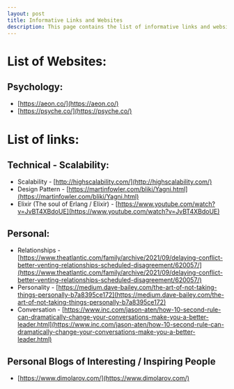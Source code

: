 ```yaml
---
layout: post
title: Informative Links and Websites
description: This page contains the list of informative links and websites which I found very useful.
---
```


# List of Websites:

## Psychology:
- [https://aeon.co/](https://aeon.co/)
- [https://psyche.co/](https://psyche.co/)

# List of links:

## Technical - Scalability:
- Scalability - [http://highscalability.com/](http://highscalability.com/)
- Design Pattern - [https://martinfowler.com/bliki/Yagni.html](https://martinfowler.com/bliki/Yagni.html)
- Elixir (The soul of Erlang / Elixir) - [https://www.youtube.com/watch?v=JvBT4XBdoUE](https://www.youtube.com/watch?v=JvBT4XBdoUE)

## Personal:
- Relationships - [https://www.theatlantic.com/family/archive/2021/09/delaying-conflict-better-venting-relationships-scheduled-disagreement/620057/](https://www.theatlantic.com/family/archive/2021/09/delaying-conflict-better-venting-relationships-scheduled-disagreement/620057/)
- Personality - [https://medium.dave-bailey.com/the-art-of-not-taking-things-personally-b7a8395ce172](https://medium.dave-bailey.com/the-art-of-not-taking-things-personally-b7a8395ce172)
- Conversation - [https://www.inc.com/jason-aten/how-10-second-rule-can-dramatically-change-your-conversations-make-you-a-better-leader.html](https://www.inc.com/jason-aten/how-10-second-rule-can-dramatically-change-your-conversations-make-you-a-better-leader.html)

## Personal Blogs of Interesting / Inspiring People
- [https://www.dimolarov.com/](https://www.dimolarov.com/)